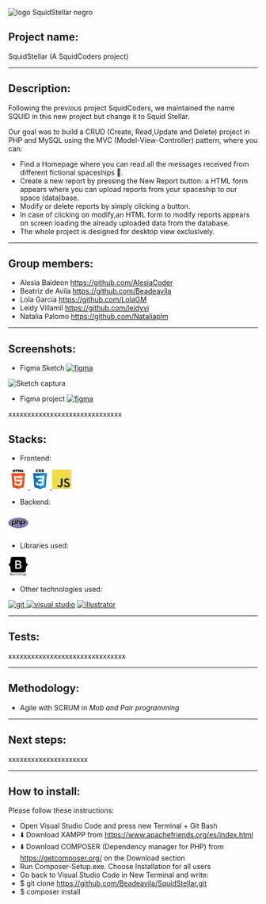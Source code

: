 ![logo SquidStellar negro](https://user-images.githubusercontent.com/116545851/206684326-c44dd9d4-9af5-43e0-bc28-674090033126.png)

## Project name: 
SquidStellar (A SquidCoders project)
***

## Description:

Following the previous project SquidCoders, we maintained the name SQUID in this new project but change it to Squid Stellar.

Our goal was to build a CRUD (Create, Read,Update and Delete) project in PHP and MySQL using the MVC (Model-View-Controller) pattern, where you can:

* Find a Homepage where you can read all the messages received from different fictional spaceships 🚀.
* Create a new report by pressing the New Report button: a  HTML form appears where you can upload reports from your spaceship to our space (data)base.
* Modify or delete reports by simply clicking a button.
* In case of clicking on modify,an HTML form to modify reports appears on screen loading the already uploaded data from the database.
* The  whole project is designed for desktop view exclusively.
***

## Group members:

  * Alesia Baldeon https://github.com/AlesiaCoder
  * Beatriz de Avila https://github.com/Beadeavila
  * Lola Garcia https://github.com/LolaGM 
  * Leidy Villamil https://github.com/leidyvi
  * Natalia Palomo https://github.com/Nataliaplm  
***

## Screenshots:

* Figma Sketch <a href="https://www.figma.com/" target="_blank" rel="noreferrer"> <img src="https://www.vectorlogo.zone/logos/figma/figma-icon.svg" alt="figma" width="40" height="40"/> </a> 

![Sketch captura](https://user-images.githubusercontent.com/116545851/205132984-f4f00e36-69f5-4a9e-88dd-d680617aed73.PNG)

* Figma project <a href="https://www.figma.com/" target="_blank" rel="noreferrer"> <img src="https://www.vectorlogo.zone/logos/figma/figma-icon.svg" alt="figma" width="40" height="40"/> </a> 

xxxxxxxxxxxxxxxxxxxxxxxxxxxxxx

## Stacks:

  * Frontend: 
  <p align="left"><a href="https://www.w3.org/html/" target="_blank" rel="noreferrer"> <img src="https://raw.githubusercontent.com/devicons/devicon/master/icons/html5/html5-original-wordmark.svg" alt="html5" width="40" height="40"/> </a>
   <a href="https://www.w3schools.com/css/" target="_blank" rel="noreferrer"> <img src="https://raw.githubusercontent.com/devicons/devicon/master/icons/css3/css3-original-wordmark.svg" alt="css3" width="40" height="40"/> </a>
   <a href="https://developer.mozilla.org/en-US/docs/Web/JavaScript" target="_blank" rel="noreferrer"> <img src="https://raw.githubusercontent.com/devicons/devicon/master/icons/javascript/javascript-original.svg" alt="javascript" width="40" height="40"/> </a></p>
  
  * Backend: 
  <p align="left"> <a href="https://www.php.net" target="_blank" rel="noreferrer"> <img src="https://raw.githubusercontent.com/devicons/devicon/master/icons/php/php-original.svg" alt="php" width="40" height="40"/> </a> </p>
  
  * Libraries used:
  <p align="left"> <a href="https://getbootstrap.com" target="_blank" rel="noreferrer"> <img src="https://raw.githubusercontent.com/devicons/devicon/master/icons/bootstrap/bootstrap-plain-wordmark.svg" alt="bootstrap" width="40" height="40"/> </a></p>
  
  * Other technologies used:
<p align ="left"><a href="https://git-scm.com/" target="_blank" rel="noreferrer"> <img src="https://www.vectorlogo.zone/logos/git-scm/git-scm-icon.svg" alt="git" width="40" height="40"/> </a> 
<a href="https://code.visualstudio.com/" target="_blank" rel="noreferrer"> <img src="https://user-images.githubusercontent.com/116545851/206753577-40777644-bb10-428b-ae9c-597a54a58df6.png" alt="visual studio" width="40" height="40"/></a> 
<a href="https://www.adobe.com/in/products/illustrator.html" target="_blank" rel="noreferrer"> <img src="https://www.vectorlogo.zone/logos/adobe_illustrator/adobe_illustrator-icon.svg" alt="illustrator" width="40" height="40"/> </a> 
</p>

***
## Tests:

xxxxxxxxxxxxxxxxxxxxxxxxxxxxxxx

***

## Methodology:

* Agile with SCRUM in *Mob and Pair programming*

***

## Next steps:

xxxxxxxxxxxxxxxxxxxxx

***

## How to install:

Please follow these instructions:

* Open Visual Studio Code and press new Terminal + Git Bash
* ⬇️ Download XAMPP from https://www.apachefriends.org/es/index.html
* ⬇️ Download COMPOSER (Dependency manager for PHP) from https://getcomposer.org/ on the Download section
* Run Composer-Setup.exe. Choose Installation for all users
* Go back to Visual Studio Code in New Terminal and write:
* $ git clone https://github.com/Beadeavila/SquidStellar.git
* $ composer install
